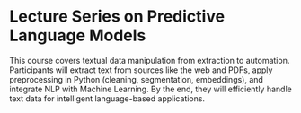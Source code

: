 # Lecture Series on Predictive Language Models
This course covers textual data manipulation from extraction to automation. Participants will extract text from sources like the web and PDFs, apply preprocessing in Python (cleaning, segmentation, embeddings), and integrate NLP with Machine Learning. By the end, they will efficiently handle text data for intelligent language-based applications.
